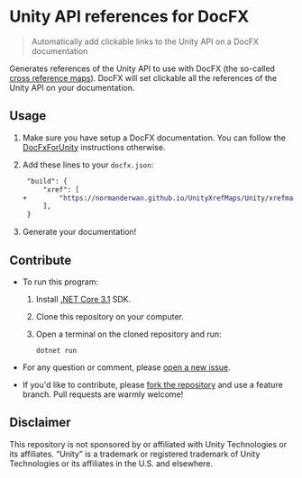# Unity API references for DocFX

> Automatically add clickable links to the Unity API on a DocFX documentation

Generates references of the Unity API to use with DocFX (the so-called
[cross reference maps](https://dotnet.github.io/docfx/tutorial/links_and_cross_references.html#cross-reference-between-projects)).
DocFX will set clickable all the references of the Unity API on your documentation.

## Usage

1. Make sure you have setup a DocFX documentation.
   You can follow the [DocFxForUnity](https://github.com/NormandErwan/DocFxForUnity) instructions otherwise.

2. Add these lines to your `docfx.json`:

    ```diff
     "build": {
         "xref": [
    +        "https://normanderwan.github.io/UnityXrefMaps/Unity/xrefmap.yml"
         ],
     }
    ```

3. Generate your documentation!

## Contribute

- To run this program:

    1. Install [.NET Core 3.1](https://dotnet.microsoft.com/download/dotnet-core) SDK.
    2. Clone this repository on your computer.
    2. Open a terminal on the cloned repository and run:

        ```
        dotnet run
        ```

- For any question or comment, please [open a new issue](https://github.com/NormandErwan/UnityXrefMaps/issues/new).

- If you'd like to contribute, please [fork the repository](https://github.com/NormandErwan/UnityXrefMaps/fork) and use a
feature branch. Pull requests are warmly welcome!

## Disclaimer

This repository is not sponsored by or affiliated with Unity Technologies or its affiliates.
“Unity” is a trademark or registered trademark of Unity Technologies or its affiliates in the U.S. and elsewhere.